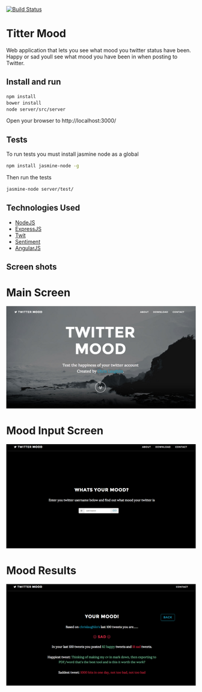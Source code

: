 [![Build Status](https://travis-ci.org/chrislaughlin/twitter-mood.svg?branch=master)](https://travis-ci.org/chrislaughlin/twitter-mood)

Titter Mood
============

Web application that lets you see what mood you twitter status have been. Happy or sad youll see what mood you have been
 in when posting to Twitter.

Install and run
----------------

``` bash
npm install
bower install
node server/src/server
```
Open your browser to http://localhost:3000/

Tests
------

To run tests you must install jasmine node as a global

``` bash
npm install jasmine-node -g
```

Then run the tests

``` bash
jasmine-node server/test/
```

Technologies Used
------------------
+ [NodeJS](http://nodejs.org/)
+ [ExpressJS](http://expressjs.com/)
+ [Twit](https://github.com/ttezel/twit)
+ [Sentiment](https://www.npmjs.org/package/sentiment)
+ [AngularJS](https://angularjs.org/)

Screen shots
---------------
# Main Screen
![alt text](assets/screen_1.png)
# Mood Input Screen
![alt text](assets/screen_2.png)
# Mood Results
![alt text](assets/screen_3.png)





